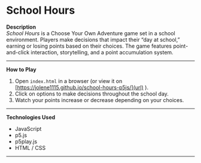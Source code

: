 # School Hours

**Description**  
*School Hours* is a Choose Your Own Adventure game set in a school environment. Players make decisions that impact their “day at school,” earning or losing points based on their choices. The game features point-and-click interaction, storytelling, and a point accumulation system.

---

**How to Play**  
1. Open `index.html` in a browser (or view it on [https://jolene1115.github.io/school-hours-p5js/](url) ).  
2. Click on options to make decisions throughout the school day.  
3. Watch your points increase or decrease depending on your choices.

---

**Technologies Used**  
- JavaScript  
- p5.js  
- p5play.js  
- HTML / CSS  

---

